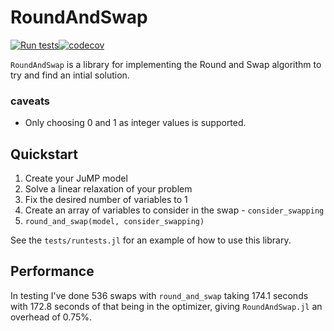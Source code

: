 # RoundAndSwap




[![Run tests](https://github.com/this-josh/RoundAndSwap.jl/actions/workflows/runtests.yml/badge.svg)](https://github.com/this-josh/RoundAndSwap.jl/actions/workflows/runtests.yml)[![codecov](https://codecov.io/gh/this-josh/RoundAndSwap.jl/branch/main/graph/badge.svg?token=hfQGPZjl2y)](https://codecov.io/gh/this-josh/RoundAndSwap.jl)

`RoundAndSwap` is a library for implementing the Round and Swap algorithm to try and find an intial solution.

### caveats

* Only choosing 0 and 1 as integer values is supported.

## Quickstart

1.  Create your JuMP model
2.  Solve a linear relaxation of your problem
3.  Fix the desired number of variables to 1
4.  Create an array of variables to consider in the swap - `consider_swapping`
5.  `round_and_swap(model, consider_swapping)`


See the `tests/runtests.jl` for an example of how to use this library.


## Performance

In testing I've done 536 swaps with `round_and_swap` taking 174.1 seconds with 172.8 seconds of that being in the optimizer, giving `RoundAndSwap.jl` an overhead of 0.75%.  